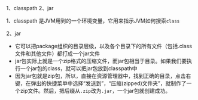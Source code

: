 1、classpath
2、jar

1、classpath
是JVM用到的一个环境变量，它用来指示JVM如何搜索`class`

2、jar

- 它可以把package组织的目录层级，以及各个目录下的所有文件（包括.class文件和其他文件）都打成一个jar文件
- jar包实际上就是一个zip格式的压缩文件，而jar包相当于目录。如果我们要执行一个jar包的class，就可以把jar包放到classpath中
- 因为jar包就是zip包，所以，直接在资源管理器中，找到正确的目录，点击右键，在弹出的快捷菜单中选择“发送到”，“压缩(zipped)文件夹”，就制作了一个zip文件。然后，把后缀从`.zip`改为`.jar`，一个jar包就创建成功。

